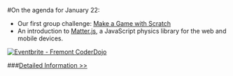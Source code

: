 #On the agenda for January 22:
- Our first group challenge: [Make a Game with Scratch](/2015/01/22/scratch-game-ideas/)
- An introduction to [Matter.js](/2015/01/21/matterjs-javascript-physics-library/), a JavaScript physics library for the web and mobile devices. 

<a href="http://www.eventbrite.com/e/fremont-coderdojo-tickets-15410731914?ref=ebtn" target="_blank"><img src="https://www.eventbrite.com/custombutton?eid=14861666645" alt="Eventbrite - Fremont CoderDojo" /></a>

###[Detailed Information >>](/about)
